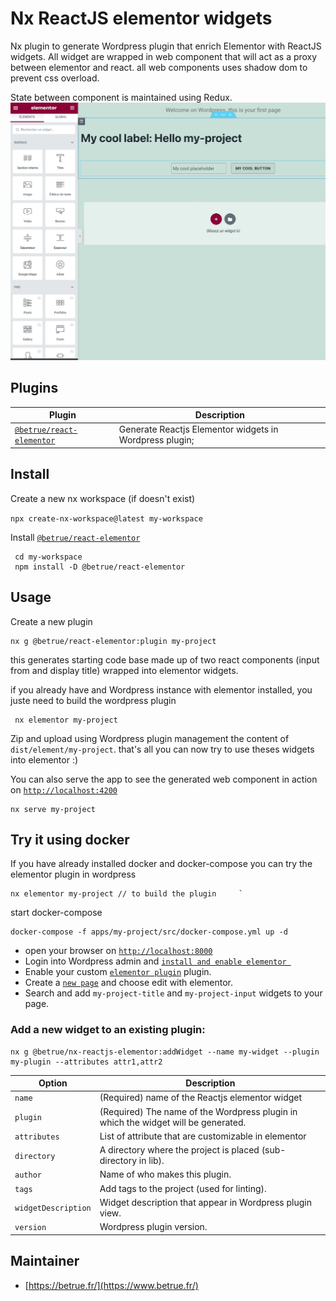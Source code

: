 # Nx ReactJS elementor widgets

Nx plugin to generate Wordpress plugin that enrich Elementor with ReactJS widgets.
All widget are wrapped in web component that will act as a proxy between elementor and react.
all web components uses shadow dom to prevent css overload.

State between component is maintained using Redux.
![image](./src/img/elementor-widgets.jpg)


## Plugins

| Plugin                                                                                                                    | Description                                             |
| ------------------------------------------------------------------------------------------------------------------------- | ------------------------------------------------------- |
| [`@betrue/react-elementor`](https://github.com/betrueagency/nx-reactjs-elementor/tree/main/e2e/react-elementor-e2e)    | Generate Reactjs Elementor widgets in Wordpress plugin; |

## Install

Create a new nx workspace (if doesn't exist)

`npx create-nx-workspace@latest my-workspace`

Install [`@betrue/react-elementor`](https://www.npmjs.com/package/@betrue/react-elementor)

     cd my-workspace
     npm install -D @betrue/react-elementor

## Usage

Create a new plugin

    nx g @betrue/react-elementor:plugin my-project

this generates starting code base made up of two react components (input from and display title) wrapped into elementor widgets.

if you already have and Wordpress instance with elementor installed, you juste need to build the wordpress plugin

     nx elementor my-project

Zip and upload using Wordpress plugin management the content of `dist/element/my-project`. that's all you can now try to use theses widgets into elementor :)

You can also serve the app to see the generated web component in action on [`http://localhost:4200`](http://localhost:4200)

    nx serve my-project

## Try it using docker

If you have already installed docker and docker-compose you can try the elementor plugin in wordpress

    nx elementor my-project // to build the plugin     `      

start docker-compose

    docker-compose -f apps/my-project/src/docker-compose.yml up -d

* open your browser on [`http://localhost:8000`](http://localhost:8000)
* Login into Wordpress admin and [`install and enable elementor `](http://localhost:8000/wp-admin/plugins.php?s=elementor&plugin_status=all)
* Enable your custom [`elementor plugin`](http://localhost:8000/wp-admin/plugins.php)  plugin.
* Create a [`new page`](http://localhost:8000/wp-admin/post-new.php?post_type=page) and choose edit with elementor.
* Search and add `my-project-title` and `my-project-input` widgets to your page.

### Add a new widget to an existing plugin:

    nx g @betrue/nx-reactjs-elementor:addWidget --name my-widget --plugin my-plugin --attributes attr1,attr2

| Option                          | Description                                                                        |
| ------------------------------- | -------------------------------------------------------                            |
| `name`                          | (Required) name of the Reactjs elementor widget                                    |
| `plugin`                        | (Required) The name of the Wordpress plugin in which the widget will be generated. |
| `attributes`                    | List of attribute that are customizable in elementor                               |
| `directory`                     | A directory where the project is placed (sub-directory in lib).                    |
| `author`                        | Name of who makes this plugin.                                                     |
| `tags`                          | Add tags to the project (used for linting).                                        |
| `widgetDescription`             | Widget description that appear in Wordpress plugin view.                           |
| `version`                       | Wordpress plugin version.                                                          |

## Maintainer

- [https://betrue.fr/](https://www.betrue.fr/) 
